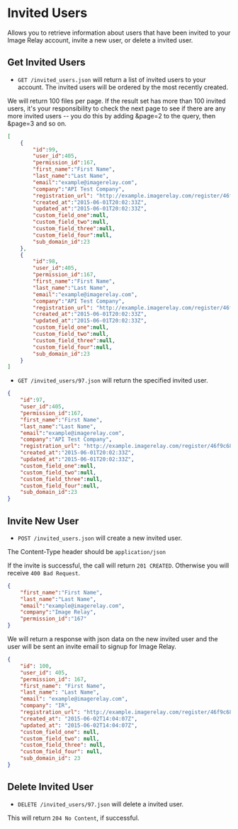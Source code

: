 Invited Users
===========

Allows you to retrieve information about users that have been invited to your Image Relay account, invite a new user, or delete a invited user.

Get Invited Users 
---------------

* `GET /invited_users.json` will return a list of invited users to your account.  The invited users will be ordered by the most recently created.

We will return 100 files per page. If the result set has more than 100 invited users, it's your responsibility to check the next page to see if there are any more invited users -- you do this by adding &page=2 to the query, then &page=3 and so on.

```json
[
	{
		"id":99,
		"user_id":405,
		"permission_id":167,
		"first_name":"First Name",
		"last_name":"Last Name",
		"email":"example@imagerelay.com",
		"company":"API Test Company",
		"registration_url": "http://example.imagerelay.com/register/46f9c6866659478a8663953795ea8ce1",
		"created_at":"2015-06-01T20:02:33Z",
		"updated_at":"2015-06-01T20:02:33Z",
		"custom_field_one":null,
		"custom_field_two":null,
		"custom_field_three":null,
		"custom_field_four":null,
		"sub_domain_id":23
	},
	{
		"id":98,
		"user_id":405,
		"permission_id":167,
		"first_name":"First Name",
		"last_name":"Last Name",
		"email":"example@imagerelay.com",
		"company":"API Test Company",
		"registration_url": "http://example.imagerelay.com/register/46f9c6866659478a8663953795ea8ce1",
		"created_at":"2015-06-01T20:02:33Z",
		"updated_at":"2015-06-01T20:02:33Z",
		"custom_field_one":null,
		"custom_field_two":null,
		"custom_field_three":null,
		"custom_field_four":null,
		"sub_domain_id":23
	}
]
```

* `GET /invited_users/97.json` will return the specified invited user.

```json
{
    "id":97,
	"user_id":405,
	"permission_id":167,
	"first_name":"First Name",
	"last_name":"Last Name",
	"email":"example@imagerelay.com",
	"company":"API Test Company",
	"registration_url": "http://example.imagerelay.com/register/46f9c6866659478a8663953795ea8ce1",
	"created_at":"2015-06-01T20:02:33Z",
	"updated_at":"2015-06-01T20:02:33Z",
	"custom_field_one":null,
	"custom_field_two":null,
	"custom_field_three":null,
	"custom_field_four":null,
	"sub_domain_id":23
}
```

Invite New User
---------------

* `POST /invited_users.json` will create a new invited user.

The Content-Type header should be `application/json`

If the invite is successful, the call will return `201 CREATED`.  Otherwise you will receive `400 Bad Request`.

```json
{
	"first_name":"First Name",
	"last_name":"Last Name",
	"email":"example@imagerelay.com",
	"company":"Image Relay",
	"permission_id":"167"
}
```

We will return a response with json data on the new invited user and the user will be sent an invite email to signup for Image Relay.

```json
{
	"id": 100,
	"user_id": 405,
	"permission_id": 167,
	"first_name": "First Name",
	"last_name": "Last Name",
	"email": "example@imagerelay.com",
	"company": "IR",
	"registration_url": "http://example.imagerelay.com/register/46f9c6866659478a8663953795ea8ce1",
	"created_at": "2015-06-02T14:04:07Z",
	"updated_at": "2015-06-02T14:04:07Z",
	"custom_field_one": null,
	"custom_field_two": null,
	"custom_field_three": null,
	"custom_field_four": null,
	"sub_domain_id": 23
}
```

Delete Invited User
--------------------

* `DELETE /invited_users/97.json` will delete a invited user.

This will return `204 No Content`, if successful.








